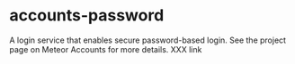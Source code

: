 # accounts-password

A login service that enables secure password-based login. See the project page on Meteor Accounts for more details. XXX link